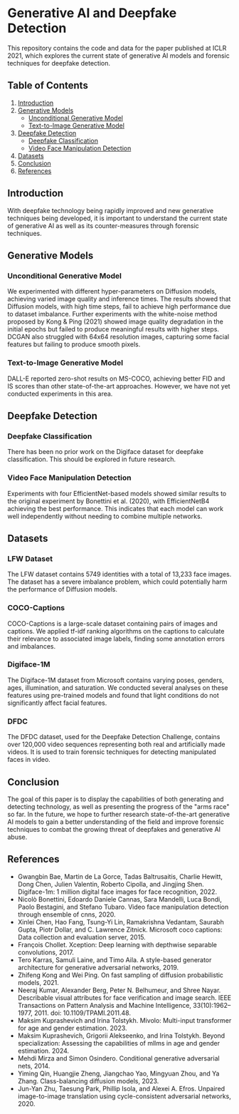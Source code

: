 # Generative AI and Deepfake Detection

This repository contains the code and data for the paper published at ICLR 2021, which explores the current state of generative AI models and forensic techniques for deepfake detection.

## Table of Contents
1. [Introduction](#introduction)
2. [Generative Models](#generative-models)
    - [Unconditional Generative Model](#unconditional-generative-model)
    - [Text-to-Image Generative Model](#text-to-image-generative-model)
3. [Deepfake Detection](#deepfake-detection)
    - [Deepfake Classification](#deepfake-classification)
    - [Video Face Manipulation Detection](#video-face-manipulation-detection)
4. [Datasets](#datasets)
5. [Conclusion](#conclusion)
6. [References](#references)

## Introduction
With deepfake technology being rapidly improved and new generative techniques being developed, it is important to understand the current state of generative AI as well as its counter-measures through forensic techniques.

## Generative Models

### Unconditional Generative Model
We experimented with different hyper-parameters on Diffusion models, achieving varied image quality and inference times. The results showed that Diffusion models, with high time steps, fail to achieve high performance due to dataset imbalance. Further experiments with the white-noise method proposed by Kong & Ping (2021) showed image quality degradation in the initial epochs but failed to produce meaningful results with higher steps. DCGAN also struggled with 64x64 resolution images, capturing some facial features but failing to produce smooth pixels.

### Text-to-Image Generative Model
DALL-E reported zero-shot results on MS-COCO, achieving better FID and IS scores than other state-of-the-art approaches. However, we have not yet conducted experiments in this area.

## Deepfake Detection

### Deepfake Classification
There has been no prior work on the Digiface dataset for deepfake classification. This should be explored in future research.

### Video Face Manipulation Detection
Experiments with four EfficientNet-based models showed similar results to the original experiment by Bonettini et al. (2020), with EfficientNetB4 achieving the best performance. This indicates that each model can work well independently without needing to combine multiple networks.

## Datasets

### LFW Dataset
The LFW dataset contains 5749 identities with a total of 13,233 face images. The dataset has a severe imbalance problem, which could potentially harm the performance of Diffusion models.

### COCO-Captions
COCO-Captions is a large-scale dataset containing pairs of images and captions. We applied tf-idf ranking algorithms on the captions to calculate their relevance to associated image labels, finding some annotation errors and imbalances.

### Digiface-1M
The Digiface-1M dataset from Microsoft contains varying poses, genders, ages, illumination, and saturation. We conducted several analyses on these features using pre-trained models and found that light conditions do not significantly affect facial features.

### DFDC
The DFDC dataset, used for the Deepfake Detection Challenge, contains over 120,000 video sequences representing both real and artificially made videos. It is used to train forensic techniques for detecting manipulated faces in video.

## Conclusion
The goal of this paper is to display the capabilities of both generating and detecting technology, as well as presenting the progress of the "arms race" so far. In the future, we hope to further research state-of-the-art generative AI models to gain a better understanding of the field and improve forensic techniques to combat the growing threat of deepfakes and generative AI abuse.

## References
- Gwangbin Bae, Martin de La Gorce, Tadas Baltrusaitis, Charlie Hewitt, Dong Chen, Julien Valentin, Roberto Cipolla, and Jingjing Shen. Digiface-1m: 1 million digital face images for face recognition, 2022.
- Nicolò Bonettini, Edoardo Daniele Cannas, Sara Mandelli, Luca Bondi, Paolo Bestagini, and Stefano Tubaro. Video face manipulation detection through ensemble of cnns, 2020.
- Xinlei Chen, Hao Fang, Tsung-Yi Lin, Ramakrishna Vedantam, Saurabh Gupta, Piotr Dollar, and C. Lawrence Zitnick. Microsoft coco captions: Data collection and evaluation server, 2015.
- François Chollet. Xception: Deep learning with depthwise separable convolutions, 2017.
- Tero Karras, Samuli Laine, and Timo Aila. A style-based generator architecture for generative adversarial networks, 2019.
- Zhifeng Kong and Wei Ping. On fast sampling of diffusion probabilistic models, 2021.
- Neeraj Kumar, Alexander Berg, Peter N. Belhumeur, and Shree Nayar. Describable visual attributes for face verification and image search. IEEE Transactions on Pattern Analysis and Machine Intelligence, 33(10):1962–1977, 2011. doi: 10.1109/TPAMI.2011.48.
- Maksim Kuprashevich and Irina Tolstykh. Mivolo: Multi-input transformer for age and gender estimation. 2023.
- Maksim Kuprashevich, Grigorii Alekseenko, and Irina Tolstykh. Beyond specialization: Assessing the capabilities of mllms in age and gender estimation. 2024.
- Mehdi Mirza and Simon Osindero. Conditional generative adversarial nets, 2014.
- Yiming Qin, Huangjie Zheng, Jiangchao Yao, Mingyuan Zhou, and Ya Zhang. Class-balancing diffusion models, 2023.
- Jun-Yan Zhu, Taesung Park, Phillip Isola, and Alexei A. Efros. Unpaired image-to-image translation using cycle-consistent adversarial networks, 2020.
